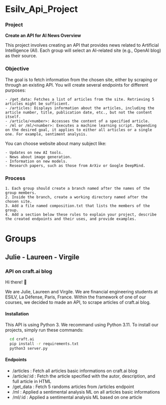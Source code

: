 # Esilv_Api_Project

### Project

**Create an API for AI News Overview**

This project involves creating an API that provides news related to Artificial Intelligence (AI). Each group will select an AI-related site (e.g., OpenAI blog) as their source.

### Objective

The goal is to fetch information from the chosen site, either by scraping or through an existing API. You will create several endpoints for different purposes:

    - /get_data: Fetches a list of articles from the site. Retrieving 5 articles might be sufficient.
    - /articles: Displays information about the articles, including the article number, title, publication date, etc., but not the content itself.
    - /article/<number>: Accesses the content of a specified article.
    - /ml or /ml/<number>: Executes a machine learning script. Depending on the desired goal, it applies to either all articles or a single one. For example, sentiment analysis.

You can choose website about many subject like:

    - Updates on new AI tools.
    - News about image generation.
    - Information on new models.
    - Research papers, such as those from ArXiv or Google DeepMind.

### Process

    1. Each group should create a branch named after the names of the group members.
    2. Inside the branch, create a working directory named after the chosen site.
    3. Add a file named composition.txt that lists the members of the group.
    4. Add a section below these rules to explain your project, describe the created endpoints and their uses, and provide examples.

# Groups

## Julie - Laureen - Virgile

### API on craft.ai blog

Hi there! 👋

We are Julie, Laureen and Virgile. We are financial engineering students at ESILV, La Défense, Paris, France. Within the framework of one of our courses, we decided to made an API, to scrape articles of craft.ai blog.

#### Installation

This API is using Python 3. We recommand using Python 3.11. To install our projects, simply run these commands:

```bash
  cd craft.ai
  pip install -r requirements.txt
  python3 server.py
```

#### Endpoints

- /articles : Fetch all articles basic informations on craft.ai blog
- /article/:id : Fetch the article specified with the autor, description, and full article in HTML
- /get_data : Fetch 5 randoms articles from /articles endpoint
- /ml : Applied a sentimental analysis ML on all articles basic informations
- /ml/:id : Applied a sentimental analysis ML based on one article
